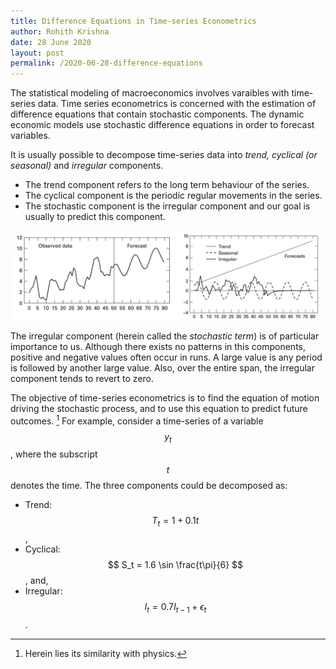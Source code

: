 ```yaml
---
title: Difference Equations in Time-series Econometrics
author: Rohith Krishna
date: 28 June 2020
layout: post
permalink: /2020-06-28-difference-equations
---
```


The statistical modeling of macroeconomics involves varaibles with time-series data. Time series econometrics is concerned with the estimation of difference equations that contain stochastic components. The dynamic economic models use stochastic difference equations in order to forecast variables. 

It is usually possible to decompose time-series data into *trend, cyclical (or seasonal)* and *irregular* components. 

- The trend component refers to the long term behaviour of the series. 
- The cyclical component is the periodic regular movements in the series. 
- The stochastic component is the irregular component and our goal is usually to predict this component. 

![Time Series](images/2020-06-28-difference-equations-img01.jpg)

The irregular component (herein called the *stochastic term*) is of particular importance to us. Although there exists no patterns in this components, positive and negative values often occur in runs. A large value is any period is followed by another large value. Also, over the entire span, the irregular component tends to revert to zero. 

The objective of time-series econometrics is to find the equation of motion driving the stochastic process, and to use this equation to predict future outcomes. [^1] For example, consider a time-series of a variable $$y_t$$, where the subscript $$t$$ denotes the time. The three components could be decomposed as:

- Trend: $$ T_t = 1 +0.1 t$$,
- Cyclical: $$ S_t = 1.6 \sin \frac{t\pi}{6} $$, and, 
- Irregular: $$ I_t = 0.7 I_{t-1} + \epsilon_t$$.

















[^1]: Herein lies its similarity with physics. 